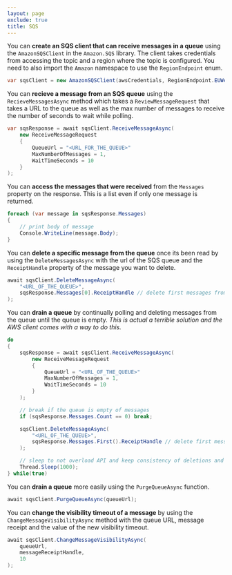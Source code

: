 ```yaml
---
layout: page
exclude: true
title: SQS
---
```


You can **create an SQS client that can receive messages in a queue** using the `AmazonSQSClient` in the `Amazon.SQS` library. The client takes credentials from accessing the topic and a region where the topic is configured. You need to also import the `Amazon` namespace to use the `RegionEndpoint` enum.
```csharp
var sqsClient = new AmazonSQSClient(awsCredentials, RegionEndpoint.EUWest1);
```

You can **recieve a message from an SQS queue** using the `RecieveMessagesAsync` method which takes a `ReviewMessageRequest` that takes a URL to the queue as well as the max number of messages to receive the number of seconds to wait while polling.
```csharp
var sqsResponse = await sqsClient.ReceiveMessageAsync(
    new ReceiveMessageRequest
    {
        QueueUrl = "<URL_FOR_THE_QUEUE>"
        MaxNumberOfMessages = 1,
        WaitTimeSeconds = 10
    }
);
```

You can **access the messages that were received** from the `Messages` property on the response. This is a list even if only one message is returned.
```csharp
foreach (var message in sqsResponse.Messages)
{
    // print body of message
    Console.WriteLine(message.Body);
}
```

You can **delete a specific message from the queue** once its been read by using the `DeleteMessagesAsync` with the url of the SQS queue and the `ReceiptHandle` property of the message you want to delete.
```csharp
await sqsClient.DeleteMessageAsync(
    "<URL_OF_THE_QUEUE>",
    sqsResponse.Messages[0].ReceiptHandle // delete first messages from those polled
);
```

You can **drain a queue** by continually polling and deleting messages from the queue until the queue is empty. *This is actual a terrible solution and the AWS client comes with a way to do this.*
```csharp
do
{
    sqsResponse = await sqsClient.ReceiveMessageAsync(
        new ReceiveMessageRequest
        {
            QueueUrl = "<URL_OF_THE_QUEUE>"
            MaxNumberOfMessages = 1,
            WaitTimeSeconds = 10
        }
    );

    // break if the queue is empty of messages
    if (sqsResponse.Messages.Count == 0) break;

    sqsClient.DeleteMessageAsync(
        "<URL_OF_THE_QUEUE>",
        sqsResponse.Messages.First().ReceiptHandle // delete first messages from those polled
    );

    // sleep to not overload API and keep consistency of deletions and access to queue
    Thread.Sleep(1000);
} while(true)
```

You can **drain a queue** more easily using the `PurgeQueueAsync` function.
```csharp
await sqsClient.PurgeQueueAsync(queueUrl);
```

You can **change the visibility timeout of a message** by using the `ChangeMessageVisibilityAsync` method with the queue URL, message receipt and the value of the new visibility timeout.
```csharp
await sqsClient.ChangeMessageVisibilityAsync(
    queueUrl,
    messageReceiptHandle,
    10
);
```
